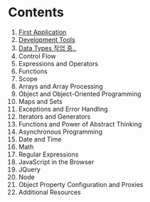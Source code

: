 # Contents

1. [First Application](./chap1_FirstApplication/index.html)
2. [Development Tools](./chap2_DevelopmentTools/DevelopmentTools.md)
3. [Data Types 작업 중..](./chap3_DataTypes/dataTypes.md)
4. Control Flow
5. Expressions and Operators
6. Functions
7. Scope
8. Arrays and Array Processing
9. Object and Object-Oriented Programming
10. Maps and Sets
11. Exceptions and Error Handling
12. Iterators and Generators
13. Functions and Power of Abstract Thinking
14. Asynchronous Programming
15. Date and Time
16. Math
17. Regular Expressions
18. JavaScript in the Browser
19. JQuery
20. Node
21. Object Property Configuration and Proxies
22. Additional Resources